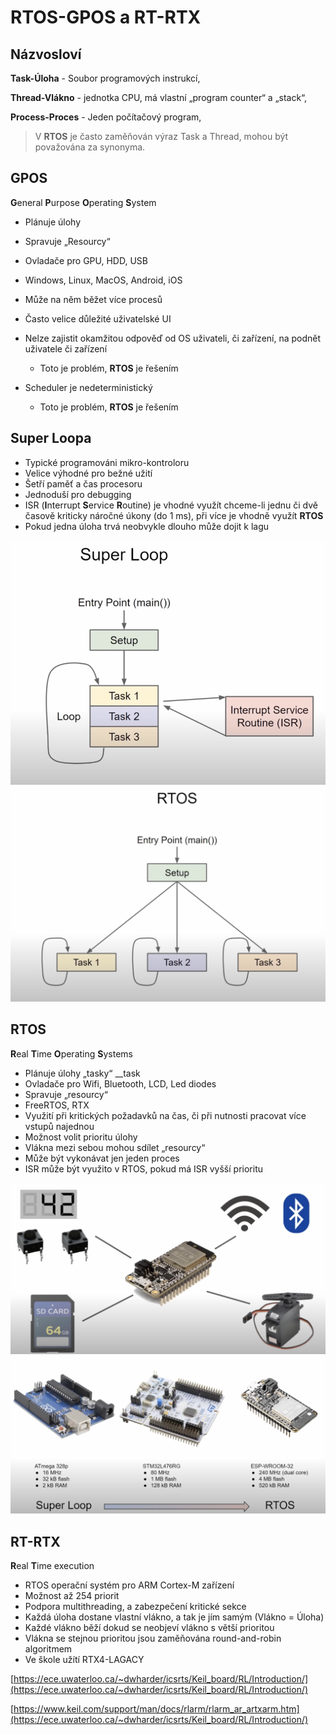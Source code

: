# RTOS-GPOS a RT-RTX

## Názvosloví

**Task-Úloha** - Soubor programových instrukcí,

**Thread-Vlákno** - jednotka CPU, má vlastní „program counter“ a „stack“,

**Process-Proces** - Jeden počítačový program,

> V **RTOS** je často zaměňován výraz Task a Thread, mohou být považována za synonyma.

## GPOS

**G**eneral **P**urpose **O**perating **S**ystem

- Plánuje úlohy
- Spravuje „Resourcy“
- Ovladače pro GPU, HDD, USB
- Windows, Linux, MacOS, Android, iOS
- Může na něm běžet více procesů
- Často velice důležité uživatelské UI
- Nelze zajistit okamžitou odpověď od OS uživateli, či zařízení, na podnět uživatele či zařízení
  - Toto je problém, **RTOS** je řešením

- Scheduler je nedeterministický
  - Toto je problém, **RTOS** je řešením

## Super Loopa

- Typické programováni mikro-kontroloru
- Velice výhodné pro bežné užití
- Šetří paměť a čas procesoru
- Jednoduší pro debugging
- ISR (**I**nterrupt **S**ervice **R**outine) je vhodné využít chceme-li jednu či dvě časově kriticky náročné úkony (do 1 ms), při více je vhodně využít **RTOS**
- Pokud jedna úloha trvá neobvykle dlouho může dojit k lagu

![RTOS-GPOS a RT-RTX](images/002_rtos.png)
![RTOS-GPOS a RT-RTX-1](images/003_rtos.png)

## RTOS

**R**eal **T**ime **O**perating **S**ystems

- Plánuje úlohy „tasky“ __task
- Ovladače pro Wifi, Bluetooth, LCD, Led diodes
- Spravuje „resourcy“
- FreeRTOS, RTX
- Využití při kritických požadavků na čas, či při nutnosti pracovat více vstupů najednou
- Možnost volit prioritu úlohy
- Vlákna mezi sebou mohou sdílet „resourcy“
- Může být vykonávat jen jeden proces
- ISR může být využito v RTOS, pokud má ISR vyšší prioritu

![RTOS-GPOS a RT-RTX-2](images/004_rtos.png)
![RTOS-GPOS a RT-RTX-3](images/005_rtos.png)

## RT-RTX

**R**eal **T**ime execution

- RTOS operační systém pro ARM Cortex-M zařízení
- Možnost až 254 priorit
- Podpora multithreading, a zabezpečení kritické sekce
- Každá úloha dostane vlastní vlákno, a tak je jím samým (Vlákno = Úloha)
- Každé vlákno běží dokud se neobjeví vlákno s větší prioritou
- Vlákna se stejnou prioritou jsou zaměňována round-and-robin algoritmem
- Ve škole užítí RTX4-LAGACY

[https://ece.uwaterloo.ca/~dwharder/icsrts/Keil_board/RL/Introduction/](https://ece.uwaterloo.ca/~dwharder/icsrts/Keil_board/RL/Introduction/)

[https://www.keil.com/support/man/docs/rlarm/rlarm_ar_artxarm.htm](https://ece.uwaterloo.ca/~dwharder/icsrts/Keil_board/RL/Introduction/)
